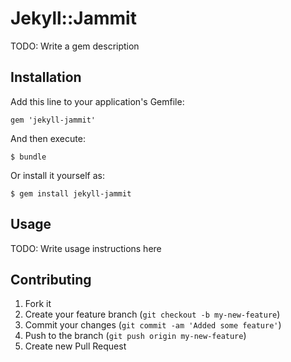 # Jekyll::Jammit

TODO: Write a gem description

## Installation

Add this line to your application's Gemfile:

    gem 'jekyll-jammit'

And then execute:

    $ bundle

Or install it yourself as:

    $ gem install jekyll-jammit

## Usage

TODO: Write usage instructions here

## Contributing

1. Fork it
2. Create your feature branch (`git checkout -b my-new-feature`)
3. Commit your changes (`git commit -am 'Added some feature'`)
4. Push to the branch (`git push origin my-new-feature`)
5. Create new Pull Request
